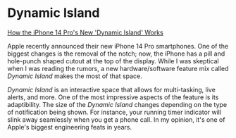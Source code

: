# Dynamic Island

[How the iPhone 14 Pro's New 'Dynamic Island' Works](https://www.macrumors.com/2022/09/08/iphone-14-pro-dynamic-island/)

Apple recently announced their new iPhone 14 Pro smartphones. One of the biggest changes is the removal of the notch; now, the iPhone has a pill and hole-punch shaped cutout at the top of the display. While I was skeptical when I was reading the rumors, a new hardware/software feature mix called *Dynamic Island* makes the most of that space.

*Dynamic Island* is an interactive space that allows for multi-tasking, live alerts, and more. One of the most impressive aspects of the feature is its adaptibility. The size of the *Dynamic Island* changes depending on the type of notification being shown. For instance, your running timer indicator will slink away seamlessly when you get a phone call. In my opinion, it's one of Apple's biggest engineering feats in years.